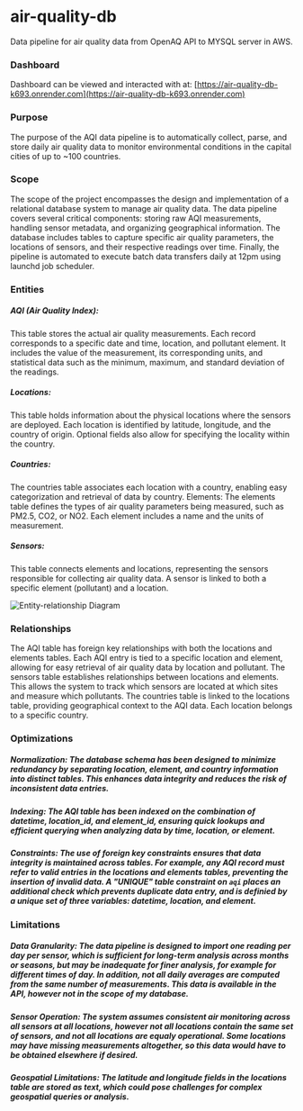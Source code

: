 # air-quality-db
Data pipeline for air quality data from OpenAQ API to MYSQL server in AWS.

### Dashboard
Dashboard can be viewed and interacted with at:
[https://air-quality-db-k693.onrender.com](https://air-quality-db-k693.onrender.com)

### Purpose
The purpose of the AQI data pipeline is to automatically collect, parse, and store daily air quality data to monitor environmental conditions in the capital cities of up to ~100 countries. 

### Scope
The scope of the project encompasses the design and implementation of a relational database system to manage air quality data. The data pipeline covers several critical components: storing raw AQI measurements, handling sensor metadata, and organizing geographical information. The database includes tables to capture specific air quality parameters, the locations of sensors, and their respective readings over time. Finally, the pipeline is automated to execute batch data transfers daily at 12pm using launchd job scheduler. 

### Entities
##### AQI (Air Quality Index): 
This table stores the actual air quality measurements. Each record corresponds to a specific date and time, location, and pollutant element. It includes the value of the measurement, its corresponding units, and statistical data such as the minimum, maximum, and standard deviation of the readings.
##### Locations: 
This table holds information about the physical locations where the sensors are deployed. Each location is identified by latitude, longitude, and the country of origin. Optional fields also allow for specifying the locality within the country.
##### Countries: 
The countries table associates each location with a country, enabling easy categorization and retrieval of data by country.
Elements: The elements table defines the types of air quality parameters being measured, such as PM2.5, CO2, or NO2. Each element includes a name and the units of measurement.
##### Sensors: 
This table connects elements and locations, representing the sensors responsible for collecting air quality data. A sensor is linked to both a specific element (pollutant) and a location. 

![Entity-relationship Diagram](https://github.com/user-attachments/assets/f559439f-c9ea-4135-826c-d6c869a1591c)

### Relationships
The AQI table has foreign key relationships with both the locations and elements tables. Each AQI entry is tied to a specific location and element, allowing for easy retrieval of air quality data by location and pollutant.
The sensors table establishes relationships between locations and elements. This allows the system to track which sensors are located at which sites and measure which pollutants.
The countries table is linked to the locations table, providing geographical context to the AQI data. Each location belongs to a specific country.

### Optimizations
##### Normalization: The database schema has been designed to minimize redundancy by separating location, element, and country information into distinct tables. This enhances data integrity and reduces the risk of inconsistent data entries.
##### Indexing: The AQI table has been indexed on the combination of datetime, location_id, and element_id, ensuring quick lookups and efficient querying when analyzing data by time, location, or element.
##### Constraints: The use of foreign key constraints ensures that data integrity is maintained across tables. For example, any AQI record must refer to valid entries in the locations and elements tables, preventing the insertion of invalid data. A "UNIQUE" table constraint on `aqi` places an additional check which prevents duplicate data entry, and is definied by a unique set of three variables: datetime, location, and element. 

### Limitations
##### Data Granularity: The data pipeline is designed to import one reading per day per sensor, which is sufficient for long-term analysis across months or seasons, but may be inadequate for finer analysis, for example for different times of day. In addition, not all daily averages are computed from the same number of measurements. This data is available in the API, however not in the scope of my database. 
##### Sensor Operation: The system assumes consistent air monitoring across all sensors at all locations, however not all locations contain the same set of sensors, and not all locations are equaly operational. Some locations may have missing measurements altogether, so this data would have to be obtained elsewhere if desired.
##### Geospatial Limitations: The latitude and longitude fields in the locations table are stored as text, which could pose challenges for complex geospatial queries or analysis.
